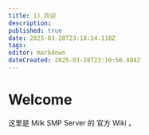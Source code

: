 ```yaml
---
title: 1) 欢迎
description: 
published: true
date: 2025-03-28T23:18:14.118Z
tags: 
editor: markdown
dateCreated: 2025-03-28T23:10:56.404Z
---
```


# Welcome
这里是 Milk SMP Server 的 官方 Wiki 。